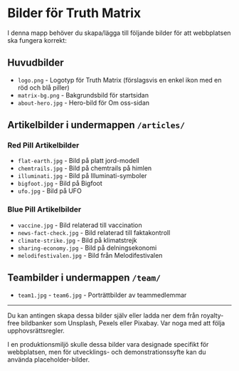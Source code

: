 # Bilder för Truth Matrix

I denna mapp behöver du skapa/lägga till följande bilder för att webbplatsen ska fungera korrekt:

## Huvudbilder

- `logo.png` - Logotyp för Truth Matrix (förslagsvis en enkel ikon med en röd och blå piller)
- `matrix-bg.png` - Bakgrundsbild för startsidan
- `about-hero.jpg` - Hero-bild för Om oss-sidan

## Artikelbilder i undermappen `/articles/`

### Red Pill Artikelbilder
- `flat-earth.jpg` - Bild på platt jord-modell
- `chemtrails.jpg` - Bild på chemtrails på himlen
- `illuminati.jpg` - Bild på Illuminati-symboler
- `bigfoot.jpg` - Bild på Bigfoot
- `ufo.jpg` - Bild på UFO

### Blue Pill Artikelbilder
- `vaccine.jpg` - Bild relaterad till vaccination
- `news-fact-check.jpg` - Bild relaterad till faktakontroll
- `climate-strike.jpg` - Bild på klimatstrejk
- `sharing-economy.jpg` - Bild på delningsekonomi
- `melodifestivalen.jpg` - Bild från Melodifestivalen

## Teambilder i undermappen `/team/`
- `team1.jpg` - `team6.jpg` - Porträttbilder av teammedlemmar

---

Du kan antingen skapa dessa bilder själv eller ladda ner dem från royalty-free bildbanker som Unsplash, Pexels eller Pixabay. Var noga med att följa upphovsrättsregler.

I en produktionsmiljö skulle dessa bilder vara designade specifikt för webbplatsen, men för utvecklings- och demonstrationssyfte kan du använda placeholder-bilder.
